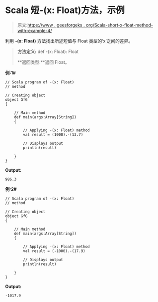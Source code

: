 # Scala 短-(x: Float)方法，示例

> 原文:[https://www . geesforgeks . org/Scala-short-x-float-method-with-example-4/](https://www.geeksforgeeks.org/scala-short-x-float-method-with-example-4/)

利用 **-(x: Float)** 方法找出所述短值与 Float 类型的‘x’之间的差异。

> **方法定义:** def -(x: Float): Float
> 
> **返回类型:**返回 Float。

**例:1#**

```
// Scala program of -(x: Float)
// method

// Creating object
object GfG
{ 

    // Main method
    def main(args:Array[String])
    {

        // Applying -(x: Float) method 
        val result = (1000).-(13.7)

        // Displays output
        println(result)

    }
} 
```

**Output:**

```
986.3

```

**例:2#**

```
// Scala program of -(x: Float)
// method

// Creating object
object GfG
{ 

    // Main method
    def main(args:Array[String])
    {

        // Applying -(x: Float) method
        val result = (-1000).-(17.9)

        // Displays output
        println(result)

    }
} 
```

**Output:**

```
-1017.9

```